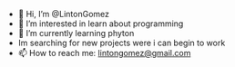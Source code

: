 - 👋 Hi, I’m @LintonGomez
- 👀 I’m interested in learn about programming
- 🌱 I’m currently learning phyton
- Im searching for new projects were i can begin to work
- 📫 How to reach me: lintongomez@gmail.com

<!---
LintonGomez/LintonGomez is a ✨ special ✨ repository because its `README.md` (this file) appears on your GitHub profile.
You can click the Preview link to take a look at your changes.
--->
